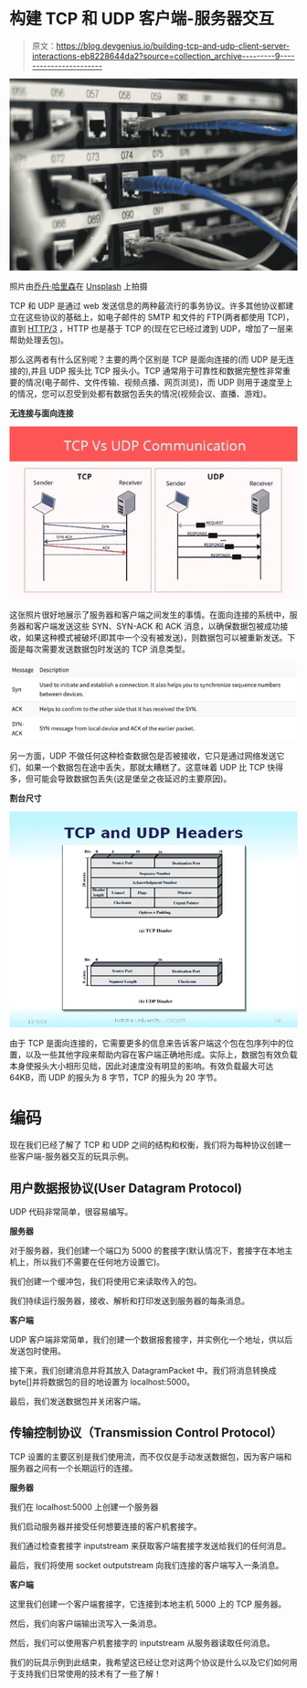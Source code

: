 # 构建 TCP 和 UDP 客户端-服务器交互

> 原文：<https://blog.devgenius.io/building-tcp-and-udp-client-server-interactions-eb8228644da2?source=collection_archive---------9----------------------->

![](img/095660c850ba63943da2783dbefa80b0.png)

照片由[乔丹·哈里森](https://unsplash.com/@jordanharrison?utm_source=medium&utm_medium=referral)在 [Unsplash](https://unsplash.com?utm_source=medium&utm_medium=referral) 上拍摄

TCP 和 UDP 是通过 web 发送信息的两种最流行的事务协议。许多其他协议都建立在这些协议的基础上，如电子邮件的 SMTP 和文件的 FTP(两者都使用 TCP)，直到 [HTTP/3](https://www.stackscale.com/blog/http3/) ，HTTP 也是基于 TCP 的(现在它已经过渡到 UDP，增加了一层来帮助处理丢包)。

那么这两者有什么区别呢？主要的两个区别是 TCP 是面向连接的(而 UDP 是无连接的),并且 UDP 报头比 TCP 报头小。TCP 通常用于可靠性和数据完整性非常重要的情况(电子邮件、文件传输、视频点播、网页浏览)，而 UDP 则用于速度至上的情况，您可以忍受到处都有数据包丢失的情况(视频会议、直播、游戏)。

**无连接与面向连接**

![](img/5e0021c98b5d1976d70bdbaa01b18157.png)

这张照片很好地展示了服务器和客户端之间发生的事情。在面向连接的系统中，服务器和客户端发送这些 SYN、SYN-ACK 和 ACK 消息，以确保数据包被成功接收，如果这种模式被破坏(即其中一个没有被发送)，则数据包可以被重新发送。下面是每次需要发送数据包时发送的 TCP 消息类型。

![](img/911ad29ff4ffb4dcd97e444a742cbfbb.png)

另一方面，UDP 不做任何这种检查数据包是否被接收，它只是通过网络发送它们，如果一个数据包在途中丢失，那就太糟糕了。这意味着 UDP 比 TCP 快得多，但可能会导致数据包丢失(这是堡垒之夜延迟的主要原因)。

**割台尺寸**

![](img/849e4db0c5a68ced767043f1953fbfc0.png)

由于 TCP 是面向连接的，它需要更多的信息来告诉客户端这个包在包序列中的位置，以及一些其他字段来帮助内容在客户端正确地形成。实际上，数据包有效负载本身使报头大小相形见绌，因此对速度没有明显的影响。有效负载最大可达 64KB，而 UDP 的报头为 8 字节，TCP 的报头为 20 字节。

# 编码

现在我们已经了解了 TCP 和 UDP 之间的结构和权衡，我们将为每种协议创建一些客户端-服务器交互的玩具示例。

## 用户数据报协议(User Datagram Protocol)

UDP 代码非常简单，很容易编写。

**服务器**

对于服务器，我们创建一个端口为 5000 的套接字(默认情况下，套接字在本地主机上，所以我们不需要在任何地方设置它)。

我们创建一个缓冲包，我们将使用它来读取传入的包。

我们持续运行服务器，接收、解析和打印发送到服务器的每条消息。

**客户端**

UDP 客户端非常简单，我们创建一个数据报套接字，并实例化一个地址，供以后发送包时使用。

接下来，我们创建消息并将其放入 DatagramPacket 中。我们将消息转换成 byte[]并将数据包的目的地设置为 localhost:5000。

最后，我们发送数据包并关闭客户端。

## 传输控制协议（Transmission Control Protocol）

TCP 设置的主要区别是我们使用流，而不仅仅是手动发送数据包，因为客户端和服务器之间有一个长期运行的连接。

**服务器**

我们在 localhost:5000 上创建一个服务器

我们启动服务器并接受任何想要连接的客户机套接字。

我们通过检查套接字 inputstream 来获取客户端套接字发送给我们的任何消息。

最后，我们将使用 socket outputstream 向我们连接的客户端写入一条消息。

**客户端**

这里我们创建一个客户端套接字，它连接到本地主机 5000 上的 TCP 服务器。

然后，我们向客户端输出流写入一条消息。

然后，我们可以使用客户机套接字的 inputstream 从服务器读取任何消息。

我们的玩具示例到此结束，我希望这已经让您对这两个协议是什么以及它们如何用于支持我们日常使用的技术有了一些了解！